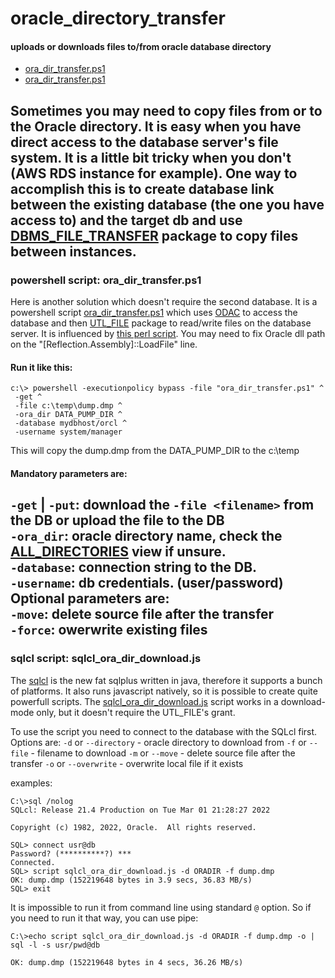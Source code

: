 # oracle_directory_transfer
#### uploads or downloads files to/from oracle database directory
* [ora_dir_transfer.ps1](#powershell-script-ora_dir_transferps1)
* [ora_dir_transfer.ps1](#powershell-script-ora_dir_transferps1)

Sometimes you may need to copy files from or to the Oracle directory.
It is easy when you have direct access to the database server's file system.
It is a little bit tricky when you don't (AWS RDS instance for example).
One way to accomplish this is to create database link between the existing database (the one you have access to) and the target db 
 and use [DBMS_FILE_TRANSFER](https://docs.oracle.com/en/database/oracle/oracle-database/19/arpls/DBMS_FILE_TRANSFER.html) package to copy files between instances.
---
### powershell script: ora_dir_transfer.ps1

Here is another solution which doesn't require the second database.
It is a powershell script [ora_dir_transfer.ps1](https://github.com/anilech/oracle_directory_transfer/blob/627b68f6733ca593c2e48b1a86ea99ff7fc48f78/ora_dir_transfer.ps1) which uses [ODAC](https://www.oracle.com/technetwork/topics/dotnet/downloads/odacdeploy-4242173.html) to access the database and then [UTL_FILE](https://docs.oracle.com/en/database/oracle/oracle-database/19/arpls/UTL_FILE.html) package to read/write files on the database server.
It is influenced by [this perl script](https://stackoverflow.com/questions/29431398/perl-script-to-download-raw-files-from-amazon-oracle-rds).
You may need to fix Oracle dll path on the "[Reflection.Assembly]::LoadFile" line.

#### Run it like this:
```
c:\> powershell -executionpolicy bypass -file "ora_dir_transfer.ps1" ^
 -get ^
 -file c:\temp\dump.dmp ^
 -ora_dir DATA_PUMP_DIR ^
 -database mydbhost/orcl ^
 -username system/manager
```
This will copy the dump.dmp from the DATA_PUMP_DIR to the c:\temp

#### Mandatory parameters are:
`-get` | `-put`: download the `-file <filename>` from the DB or upload the file to the DB  
`-ora_dir`: oracle directory name, check the [ALL_DIRECTORIES](https://docs.oracle.com/en/database/oracle/oracle-database/19/refrn/ALL_DIRECTORIES.html) view if unsure.  
`-database`: connection string to the DB.  
`-username`: db credentials. (user/password)  
Optional parameters are:  
`-move`: delete source file after the transfer  
`-force`: owerwrite existing files  
---
### sqlcl script: sqlcl_ora_dir_download.js
The [sqlcl](https://www.oracle.com/database/technologies/appdev/sqlcl.html) is the new fat sqlplus written in java, therefore it supports a bunch of platforms.
It also runs javascript natively, so it is possible to create quite powerfull scripts.
The [sqlcl_ora_dir_download.js](https://github.com/anilech/oracle_directory_transfer/blob/f8931b5d059b79015950ef79ff66080c8c89390f/sqlcl_ora_dir_download.js)
script works in a download-mode only, but it doesn't require the UTL_FILE's grant.

To use the script you need to connect to the database with the SQLcl first. Options are:
 `-d` or `--directory` - oracle directory to download from
 `-f` or `--file`      - filename to download
 `-m` or `--move`      - delete source file after the transfer
 `-o` or `--overwrite` - overwrite local file if it exists

examples:
```
C:\>sql /nolog
SQLcl: Release 21.4 Production on Tue Mar 01 21:28:27 2022

Copyright (c) 1982, 2022, Oracle.  All rights reserved.

SQL> connect usr@db
Password? (**********?) ***
Connected.
SQL> script sqlcl_ora_dir_download.js -d ORADIR -f dump.dmp
OK: dump.dmp (152219648 bytes in 3.9 secs, 36.83 MB/s)
SQL> exit
```

It is impossible to run it from command line using standard `@` option. So if you need to run it that way, you can use pipe:
```
C:\>echo script sqlcl_ora_dir_download.js -d ORADIR -f dump.dmp -o | sql -l -s usr/pwd@db

OK: dump.dmp (152219648 bytes in 4 secs, 36.26 MB/s)
```
